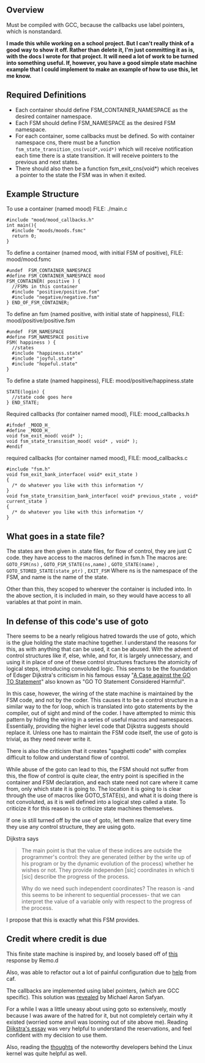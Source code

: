 Overview
--------

Must be compiled with GCC, because the callbacks use label pointers, which is nonstandard.

**I made this while working on a school project. But I can't really think of a good way to show it off. Rather than delete it, I'm just committing it as is, with the docs I wrote for that project. It will need a lot of work to be turned into something useful. If, however, you have a good simple state machine example that I could implement to make an example of how to use this, let me know.**


Required Definitions
--------------------

* Each container should define FSM_CONTAINER_NAMESPACE as the desired container namespace. 
* Each FSM should define FSM_NAMESPACE as the desired FSM namespace.
* For each container, some callbacks must be defined. So with container namespace cns, there must be a function `fsm_state_transition_cns(void*,void*)` which will receive notification each time there is a state transition. It will receive pointers to the previous and next states.
* There should also then be a function fsm_exit_cns(void*) which receives a pointer to the state the FSM was in when it exited.



Example Structure
-----------------

To use a container (named mood) FILE: ./main.c

    #include "mood/mood_callbacks.h"
    int main(){
      #include "moods/moods.fsmc"
      return 0;
    }

To define a container (named mood, with initial FSM of positive), FILE: mood/mood.fsmc

    #undef  FSM_CONTAINER_NAMESPACE
    #define FSM_CONTAINER_NAMESPACE mood
    FSM_CONTAINER( positive ) {
      //FSMs in this container
      #include "positive/positive.fsm"
      #include "negative/negative.fsm"
    } END_OF_FSM_CONTAINER;

To define an fsm (named positive, with initial state of happiness), FILE: mood/positive/positive.fsm

    #undef  FSM_NAMESPACE
    #define FSM_NAMESPACE positive
    FSM( happiness ) {
      //states
      #include "happiness.state"
      #include "joyful.state"
      #include "hopeful.state"
    }

To define a state (named happiness), FILE: mood/positive/happiness.state

    STATE(login) {
      //state code goes here
    } END_STATE;

Required callbacks (for container named mood), FILE: mood_callbacks.h

    #ifndef _MOOD_H_
    #define _MOOD_H_
    void fsm_exit_mood( void* );
    void fsm_state_transition_mood( void* , void* );
    #endif

required callbacks (for container named mood), FILE: mood_callbacks.c

    #include "fsm.h"
    void fsm_exit_bank_interface( void* exit_state )
    { 
      /* do whatever you like with this information */ 
    }
    void fsm_state_transition_bank_interface( void* previous_state , void* current_state )
    { 
      /* do whatever you like with this information */  
    }
    


What goes in a state file?
--------------------------

The states are then given in .state files, for flow of control, they are just C code. they have access to the macros defined in fsm.h
The macros are:
`GOTO_FSM(ns)` , `GOTO_FSM_STATE(ns,name)` , `GOTO_STATE(name)` , `GOTO_STORED_STATE(state_ptr)` , `EXIT_FSM`
Where ns is the namespace of the FSM, and name is the name of the state.

Other than this, they scoped to wherever the container is included into. In the above section, it is included in main, so they would have access to all variables at that point in main. 



In defense of this code's use of goto
-------------------------------------

There seems to be a nearly religious hatred towards the use of goto, which is the glue holding the state machine together. I understand the reasons for this, as with anything that can be used, it can be abused. With the advent of control structures like if, else, while, and for, it is largely unnecessary, and using it in place of one of these control structures fractures the atomicity of logical steps, introducing convoluted logic. This seems to be the foundation of Edsger Dijkstra's criticism in his famous essay "[A Case against the GO TO Statement](http://www.cs.utexas.edu/users/EWD/ewd02xx/EWD215.PDF)" also known as "GO TO Statement Considered Harmful". 

In this case, however, the wiring of the state machine is maintained by the FSM code, and not by the coder. This causes it to be a control structure in a similar way to the for loop, which is translated into goto statements by the compiler, out of sight and mind of the coder. I have attempted to mimic this pattern by hiding the wiring in a series of useful macros and namespaces. Essentially, providing the higher level code that Dijkstra suggests should replace it. Unless one has to maintain the FSM code itself, the use of goto is trivial, as they need never write it.

There is also the criticism that it creates "spaghetti code" with complex difficult to follow and understand flow of control. 

While abuse of the goto can lead to this, the FSM should not suffer from this, the flow of control is quite clear, the entry point is specified in the container and FSM declaration, and each state need not care where it came from, only which state it is going to. The location it is going to is clear through the use of macros like GOTO_STATE(s), and what it is doing there is not convoluted, as it is well defined into a logical step called a state. To criticize it for this reason is to criticize state machines themselves.

If one is still turned off by the use of goto, let them realize that every time they use any control structure, they are using goto.

Dijkstra says

> The main point is that the value of these indices are outside the programmer's control: 
> they are generated (either by the write up of his program or by the dynamic evolution of
> the process) whether he wishes or not. They provide independen [sic] coordinates in which
> ti [sic] describe the progress of the process.
> 
> Why do we need such independent coordinates? The reason is -and this seems to be inherent
> to sequential processes- that we can interpret the value of a variable only with respect
> to the progress of the process.

I propose that this is exactly what this FSM provides.



Credit where credit is due
--------------------------

This finite state machine is inspired by, and loosely based off of [this](http://stackoverflow.com/questions/132241/hidden-features-of-c) response by Remo.d

Also, was able to refactor out a lot of painful configuration due to [help](http://stackoverflow.com/questions/1767683/c-programming-preprocessor-macros-as-tokens) from caf.

The callbacks are implemented using label pointers, (which are GCC specific). This solution was [revealed](http://stackoverflow.com/questions/1777990/c-programming-address-of-a-label) by Michael Aaron Safyan.

For a while I was a little uneasy about using goto so extensively, mostly because I was aware of the hatred for it, but not completely certain why it existed (worried some anvil was looming out of site above me). Reading [Dijkstra's essay](http://www.cs.utexas.edu/users/EWD/ewd02xx/EWD215.PDF) was very helpful to understand the reservations, and feel confident with my decision to use them.

Also, reading the [thoughts](http://kerneltrap.org/node/553/2131) of the noteworthy developers behind the Linux kernel was quite helpful as well.
